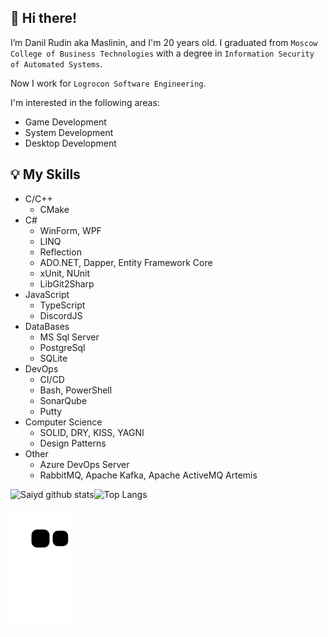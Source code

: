 ## 👋 Hi there!

I’m Danil Rudin aka Maslinin, and I'm 20 years old. I graduated from `Moscow College of Business Technologies` with a degree in `Information Security of Automated Systems`.

Now I work for `Logrocon Software Engineering`.

I'm interested in the following areas:
- Game Development
- System Development
- Desktop Development

## 💡 My Skills

- С/C++
  - CMake
- C#
  - WinForm, WPF
  - LINQ
  - Reflection
  - ADO.NET, Dapper, Entity Framework Core
  - xUnit, NUnit
  - LibGit2Sharp
- JavaScript
  - TypeScript
  - DiscordJS
- DataBases
  - MS Sql Server
  - PostgreSql
  - SQLite
- DevOps
  - CI/CD
  - Bash, PowerShell
  - SonarQube
  - Putty
- Computer Science
  - SOLID, DRY, KISS, YAGNI
  - Design Patterns
- Other
  - Azure DevOps Server
  - RabbitMQ, Apache Kafka, Apache ActiveMQ Artemis
  
![Saiyd github stats](https://github-readme-stats-ruby-one.vercel.app/api?username=maslinin&include_all_commits=true&count_private=false&show_icons=true&line_height=20&title_color=FFFFFF&icon_color=FFFFFF&text_color=FFFFFF&bg_color=0D1117)![Top Langs](https://github-readme-stats-ruby-one.vercel.app/api/top-langs/?username=maslinin&layout=compact&title_color=FFFFFF&icon_color=FFFFFF&text_color=FFFFFF&bg_color=0D1117)

![Snake animation](https://github.com/rafaballerini/rafaballerini/blob/output/github-contribution-grid-snake.svg)
